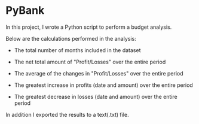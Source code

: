# PyBank

In this project, I wrote a Python script to perform a budget analysis. 

Below are the calculations performed in the analysis:

  * The total number of months included in the dataset

  * The net total amount of "Profit/Losses" over the entire period

  * The average of the changes in "Profit/Losses" over the entire period

  * The greatest increase in profits (date and amount) over the entire period

  * The greatest decrease in losses (date and amount) over the entire period
  
In addition I exported the results to a text(.txt) file. 
